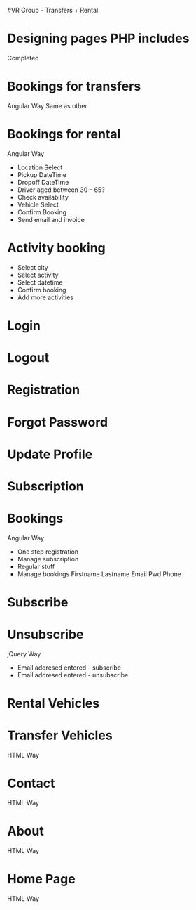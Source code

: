 #VR Group - Transfers + Rental

# Designing pages PHP includes
Completed


# Bookings for transfers
Angular Way
Same as other


# Bookings for rental
Angular Way
* Location Select
* Pickup DateTime
* Dropoff DateTime
* Driver aged between 30 – 65?
* Check availability
* Vehicle Select 
* Confirm Booking
* Send email and invoice


# Activity booking
* Select city
* Select activity
* Select datetime
* Confirm booking
* Add more activities


# Login
# Logout
# Registration
# Forgot Password
# Update Profile
# Subscription
# Bookings
Angular Way
* One step registration
* Manage subscription
* Regular stuff
* Manage bookings
Firstname Lastname Email Pwd Phone


# Subscribe
# Unsubscribe
jQuery Way
* Email addresed entered - subscribe 
* Email addresed entered - unsubscribe 


# Rental Vehicles
# Transfer Vehicles
HTML Way


# Contact
HTML Way


# About
HTML Way


# Home Page
HTML Way
